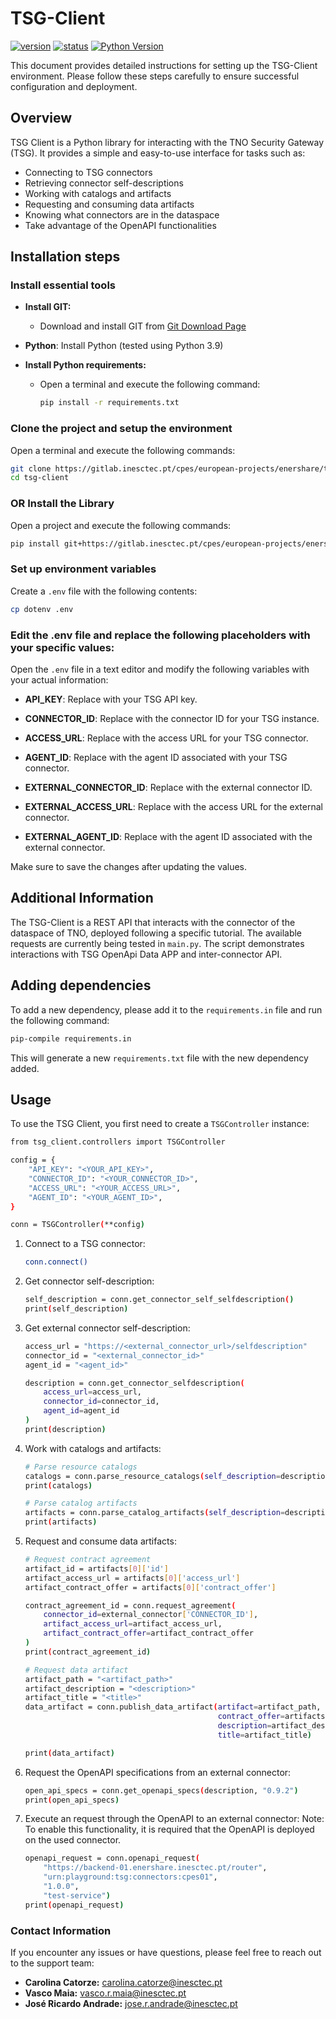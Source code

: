 # TSG-Client

[![version](https://img.shields.io/badge/version-0.0.1-blue.svg)]()
[![status](https://img.shields.io/badge/status-dev-brightgreen.svg)]()
[![Python Version](https://img.shields.io/badge/python-3.9-blue.svg)](https://www.python.org/downloads/release/python-390/)



This document provides detailed instructions for setting up the TSG-Client environment. Please follow these steps carefully to ensure successful configuration and deployment.


## Overview
TSG Client is a Python library for interacting with the TNO Security Gateway (TSG). It provides a simple and easy-to-use interface for tasks such as:

- Connecting to TSG connectors
- Retrieving connector self-descriptions
- Working with catalogs and artifacts
- Requesting and consuming data artifacts
- Knowing what connectors are in the dataspace
- Take advantage of the OpenAPI functionalities


## Installation steps

### Install essential tools


- **Install GIT:**
  - Download and install GIT from [Git Download Page](https://git-scm.com/downloads)

- **Python**: Install Python (tested using Python 3.9)

- **Install Python requirements:**
  - Open a terminal and execute the following command:
    ```bash
    pip install -r requirements.txt
    ```

### Clone the project and setup the environment

Open a terminal and execute the following commands:

```bash
git clone https://gitlab.inesctec.pt/cpes/european-projects/enershare/tsg-client.git
cd tsg-client
```

### OR Install the Library

Open a project and execute the following commands:

```bash
pip install git+https://gitlab.inesctec.pt/cpes/european-projects/enershare/tsg-client.git
```

### Set up environment variables

Create a `.env` file with the following contents:

```bash
cp dotenv .env
```

### Edit the .env file and replace the following placeholders with your specific values:

Open the `.env` file in a text editor and modify the following variables with your actual information:

- **API_KEY**: Replace with your TSG API key.
- **CONNECTOR_ID**: Replace with the connector ID for your TSG instance.
- **ACCESS_URL**: Replace with the access URL for your TSG connector.
- **AGENT_ID**: Replace with the agent ID associated with your TSG connector.

- **EXTERNAL_CONNECTOR_ID**: Replace with the external connector ID.
- **EXTERNAL_ACCESS_URL**: Replace with the access URL for the external connector.
- **EXTERNAL_AGENT_ID**: Replace with the agent ID associated with the external connector.

Make sure to save the changes after updating the values.


## Additional Information

The TSG-Client is a REST API that interacts with the connector of the dataspace of TNO, deployed following a specific tutorial. The available requests are currently being tested in `main.py`. The script demonstrates interactions with TSG OpenApi Data APP and inter-connector API.


## Adding dependencies

To add a new dependency, please add it to the `requirements.in` file and run the following command:

```bash
pip-compile requirements.in
```

This will generate a new `requirements.txt` file with the new dependency added.

## Usage

To use the TSG Client, you first need to create a `TSGController` instance:

```bash
from tsg_client.controllers import TSGController

config = {
    "API_KEY": "<YOUR_API_KEY>",
    "CONNECTOR_ID": "<YOUR_CONNECTOR_ID>",
    "ACCESS_URL": "<YOUR_ACCESS_URL>",
    "AGENT_ID": "<YOUR_AGENT_ID>",
}

conn = TSGController(**config)
```

1. Connect to a TSG connector:

    ```bash
    conn.connect()
    ```

2. Get connector self-description:

    ```bash
    self_description = conn.get_connector_self_selfdescription()
    print(self_description)
    ```

3. Get external connector self-description:

    ```bash
    access_url = "https://<external_connector_url>/selfdescription"
    connector_id = "<external_connector_id>"
    agent_id = "<agent_id>"
    
    description = conn.get_connector_selfdescription(
        access_url=access_url,
        connector_id=connector_id,
        agent_id=agent_id
    )
    print(description)

    ```
4. Work with catalogs and artifacts:

    ```bash
    # Parse resource catalogs
    catalogs = conn.parse_resource_catalogs(self_description=description)
    print(catalogs)
    
    # Parse catalog artifacts
    artifacts = conn.parse_catalog_artifacts(self_description=description)
    print(artifacts)
    ```

5. Request and consume data artifacts:
    ```bash
    # Request contract agreement
    artifact_id = artifacts[0]['id']
    artifact_access_url = artifacts[0]['access_url']
    artifact_contract_offer = artifacts[0]['contract_offer']
    
    contract_agreement_id = conn.request_agreement(
        connector_id=external_connector['CONNECTOR_ID'],
        artifact_access_url=artifact_access_url,
        artifact_contract_offer=artifact_contract_offer
    )
    print(contract_agreement_id)
    
    # Request data artifact
    artifact_path = "<artifact_path>"
    artifact_description = "<description>"
    artifact_title = "<title>"
    data_artifact = conn.publish_data_artifact(artifact=artifact_path,
                                               contract_offer=artifacts[0]['contract_offer'],
                                               description=artifact_description,
                                               title=artifact_title)
    
    print(data_artifact)
    ```

6. Request the OpenAPI specifications from an external connector:
    ```bash
    open_api_specs = conn.get_openapi_specs(description, "0.9.2")
    print(open_api_specs)
    ```

7. Execute an request through the OpenAPI to an external connector:
Note: To enable this functionality, it is required that the OpenAPI is deployed on the used connector.
    ```bash
    openapi_request = conn.openapi_request(
        "https://backend-01.enershare.inesctec.pt/router",
        "urn:playground:tsg:connectors:cpes01",
        "1.0.0",
        "test-service")
    print(openapi_request)
    ```

### Contact Information

If you encounter any issues or have questions, please feel free to reach out to the support team:

- **Carolina Catorze:** [carolina.catorze@inesctec.pt](mailto:carolina.catorze@inesctec.pt)
- **Vasco Maia:** [vasco.r.maia@inesctec.pt](mailto:vasco.r.maia@inesctec.pt)
- **José Ricardo Andrade:** [jose.r.andrade@inesctec.pt](mailto:jose.r.andrade@inesctec.pt)

